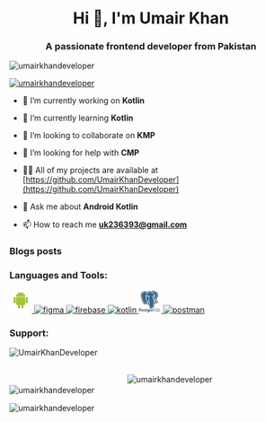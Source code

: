 <h1 align="center">Hi 👋, I'm Umair Khan</h1>
<h3 align="center">A passionate frontend developer from Pakistan</h3>

<p align="left"> <img src="https://komarev.com/ghpvc/?username=umairkhandeveloper&label=Profile%20views&color=0e75b6&style=flat" alt="umairkhandeveloper" /> </p>

<p align="left"> <a href="https://github.com/ryo-ma/github-profile-trophy"><img src="https://github-profile-trophy.vercel.app/?username=umairkhandeveloper" alt="umairkhandeveloper" /></a> </p>

- 🔭 I’m currently working on **Kotlin**

- 🌱 I’m currently learning **Kotlin**

- 👯 I’m looking to collaborate on **KMP**

- 🤝 I’m looking for help with **CMP**

- 👨‍💻 All of my projects are available at [https://github.com/UmairKhanDeveloper](https://github.com/UmairKhanDeveloper)

- 💬 Ask me about **Android Kotlin**

- 📫 How to reach me **uk236393@gmail.com**

### Blogs posts

<h3 align="left">Languages and Tools:</h3>
<p align="left"> <a href="https://developer.android.com" target="_blank" rel="noreferrer"> <img src="https://raw.githubusercontent.com/devicons/devicon/master/icons/android/android-original-wordmark.svg" alt="android" width="40" height="40"/> </a> <a href="https://www.figma.com/" target="_blank" rel="noreferrer"> <img src="https://www.vectorlogo.zone/logos/figma/figma-icon.svg" alt="figma" width="40" height="40"/> </a> <a href="https://firebase.google.com/" target="_blank" rel="noreferrer"> <img src="https://www.vectorlogo.zone/logos/firebase/firebase-icon.svg" alt="firebase" width="40" height="40"/> </a> <a href="https://kotlinlang.org" target="_blank" rel="noreferrer"> <img src="https://www.vectorlogo.zone/logos/kotlinlang/kotlinlang-icon.svg" alt="kotlin" width="40" height="40"/> </a> <a href="https://www.postgresql.org" target="_blank" rel="noreferrer"> <img src="https://raw.githubusercontent.com/devicons/devicon/master/icons/postgresql/postgresql-original-wordmark.svg" alt="postgresql" width="40" height="40"/> </a> <a href="https://postman.com" target="_blank" rel="noreferrer"> <img src="https://www.vectorlogo.zone/logos/getpostman/getpostman-icon.svg" alt="postman" width="40" height="40"/> </a> </p>

<h3 align="left">Support:</h3>
<p><a href="https://www.buymeacoffee.com/UmairKhanDeveloper"> <img align="left" src="https://cdn.buymeacoffee.com/buttons/v2/default-yellow.png" height="50" width="210" alt="UmairKhanDeveloper" /></a></p><br><br>

<p><img align="left" src="https://github-readme-stats.vercel.app/api/top-langs?username=umairkhandeveloper&show_icons=true&locale=en&layout=compact" alt="umairkhandeveloper" /></p>

<p>&nbsp;<img align="center" src="https://github-readme-stats.vercel.app/api?username=umairkhandeveloper&show_icons=true&locale=en" alt="umairkhandeveloper" /></p>

<p><img align="center" src="https://github-readme-streak-stats.herokuapp.com/?user=umairkhandeveloper&" alt="umairkhandeveloper" /></p>
